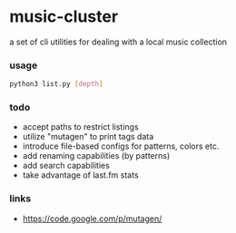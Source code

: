 # music-cluster

a set of cli utilities for dealing with a local music collection

### usage

```bash
python3 list.py [depth]

```

### todo

* accept paths to restrict listings
* utilize "mutagen" to print tags data
* introduce file-based configs for patterns, colors etc.
* add renaming capabilities (by patterns)
* add search capabilities
* take advantage of last.fm stats

### links

* https://code.google.com/p/mutagen/
